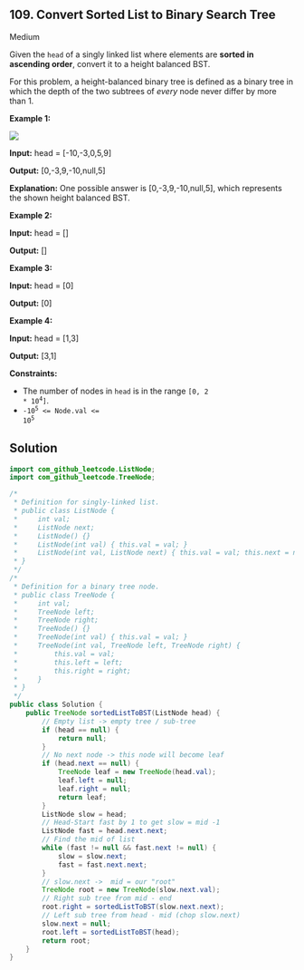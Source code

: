 ## 109\. Convert Sorted List to Binary Search Tree

Medium

Given the `head` of a singly linked list where elements are **sorted in ascending order**, convert it to a height balanced BST.

For this problem, a height-balanced binary tree is defined as a binary tree in which the depth of the two subtrees of _every_ node never differ by more than 1.

**Example 1:**

![](https://assets.leetcode.com/uploads/2020/08/17/linked.jpg)

**Input:** head = [-10,-3,0,5,9]

**Output:** [0,-3,9,-10,null,5]

**Explanation:** One possible answer is [0,-3,9,-10,null,5], which represents the shown height balanced BST. 

**Example 2:**

**Input:** head = []

**Output:** [] 

**Example 3:**

**Input:** head = [0]

**Output:** [0] 

**Example 4:**

**Input:** head = [1,3]

**Output:** [3,1] 

**Constraints:**

*   The number of nodes in `head` is in the range <code>[0, 2 * 10<sup>4</sup>]</code>.
*   <code>-10<sup>5</sup> <= Node.val <= 10<sup>5</sup></code>

## Solution

```java
import com_github_leetcode.ListNode;
import com_github_leetcode.TreeNode;

/*
 * Definition for singly-linked list.
 * public class ListNode {
 *     int val;
 *     ListNode next;
 *     ListNode() {}
 *     ListNode(int val) { this.val = val; }
 *     ListNode(int val, ListNode next) { this.val = val; this.next = next; }
 * }
 */
/*
 * Definition for a binary tree node.
 * public class TreeNode {
 *     int val;
 *     TreeNode left;
 *     TreeNode right;
 *     TreeNode() {}
 *     TreeNode(int val) { this.val = val; }
 *     TreeNode(int val, TreeNode left, TreeNode right) {
 *         this.val = val;
 *         this.left = left;
 *         this.right = right;
 *     }
 * }
 */
public class Solution {
    public TreeNode sortedListToBST(ListNode head) {
        // Empty list -> empty tree / sub-tree
        if (head == null) {
            return null;
        }
        // No next node -> this node will become leaf
        if (head.next == null) {
            TreeNode leaf = new TreeNode(head.val);
            leaf.left = null;
            leaf.right = null;
            return leaf;
        }
        ListNode slow = head;
        // Head-Start fast by 1 to get slow = mid -1
        ListNode fast = head.next.next;
        // Find the mid of list
        while (fast != null && fast.next != null) {
            slow = slow.next;
            fast = fast.next.next;
        }
        // slow.next ->  mid = our "root"
        TreeNode root = new TreeNode(slow.next.val);
        // Right sub tree from mid - end
        root.right = sortedListToBST(slow.next.next);
        // Left sub tree from head - mid (chop slow.next)
        slow.next = null;
        root.left = sortedListToBST(head);
        return root;
    }
}
```